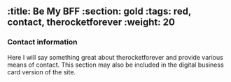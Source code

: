 :title: Be My BFF
:section: gold
:tags: red, contact, therocketforever
:weight: 20
---
### Contact information  
Here I will say something great about therocketforever and provide various means of contact. This section may also be included in the digital business card version of the site.  